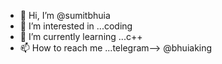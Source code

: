 - 👋 Hi, I’m @sumitbhuia
- 👀 I’m interested in ...coding
- 🌱 I’m currently learning ...c++
- 📫 How to reach me ...telegram--> @bhuiaking

<!---
sumitbhuia/sumitbhuia is a ✨ special ✨ repository because its `README.md` (this file) appears on your GitHub profile.
You can click the Preview link to take a look at your changes.
--->
